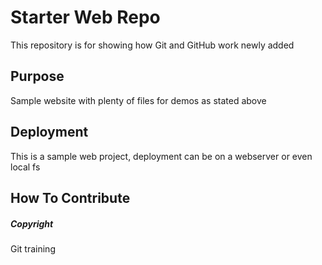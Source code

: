 # Starter Web Repo

This repository is for showing how Git and GitHub work newly added

## Purpose

Sample website with plenty of files for demos as stated above

## Deployment
This is a sample web project, deployment can be on a webserver or even
local fs

## How To Contribute


##### Copyright

Git training
